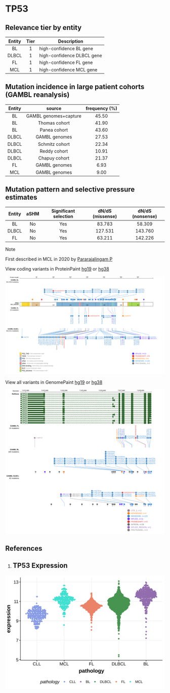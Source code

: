 # TP53

## Relevance tier by entity

|Entity|Tier|Description               |
|:------:|:----:|--------------------------|
|BL    |1   |high-confidence BL gene   |
|DLBCL |1   |high-confidence DLBCL gene|
|FL    |1   |high-confidence FL gene   |
|MCL   |1   |high-confidence MCL gene  |

## Mutation incidence in large patient cohorts (GAMBL reanalysis)

|Entity|source               |frequency (%)|
|:------:|:---------------------:|:-------------:|
|BL    |GAMBL genomes+capture|45.50        |
|BL    |Thomas cohort        |41.90        |
|BL    |Panea cohort         |43.60        |
|DLBCL |GAMBL genomes        |27.53        |
|DLBCL |Schmitz cohort       |22.34        |
|DLBCL |Reddy cohort         |10.91        |
|DLBCL |Chapuy cohort        |21.37        |
|FL    |GAMBL genomes        | 6.93        |
|MCL   |GAMBL genomes        | 9.00        |

## Mutation pattern and selective pressure estimates

|Entity|aSHM|Significant selection|dN/dS (missense)|dN/dS (nonsense)|
|:------:|:----:|:---------------------:|:----------------:|:----------------:|
|BL    |No  |Yes                  | 83.783         | 58.309         |
|DLBCL |No  |Yes                  |127.531         |143.760         |
|FL    |No  |Yes                  | 63.211         |142.226         |


> [!NOTE]
> First described in MCL in 2020 by [Pararajalingam P](https://pubmed.ncbi.nlm.nih.gov/32160292)


View coding variants in ProteinPaint [hg19](https://morinlab.github.io/LLMPP/GAMBL/TP53_protein.html)  or [hg38](https://morinlab.github.io/LLMPP/GAMBL/TP53_protein_hg38.html)

![image](images/proteinpaint/TP53_NM_000546.svg)

View all variants in GenomePaint [hg19](https://morinlab.github.io/LLMPP/GAMBL/TP53.html)  or [hg38](https://morinlab.github.io/LLMPP/GAMBL/TP53_hg38.html)

![image](images/proteinpaint/TP53.svg)

## References
1. ## TP53 Expression
![image](images/gene_expression/TP53_by_pathology.svg)
